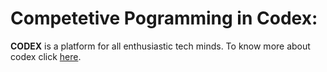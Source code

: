 # Competetive Pogramming in Codex:
**CODEX** is a platform for all enthusiastic tech minds. To know more about codex click [here](C:\Users\dhawa\OneDrive\Desktop\codex\CP\Codex_intro.md).
